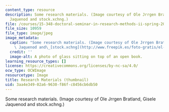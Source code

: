 ```yaml
---
content_type: resource
description: Some research materials. (Image courtesy of Ole Jrrgen Bratland, Gisele
  Jaquenod and stock.xchng.)
file: /courses/15-348-doctoral-seminar-in-research-methods-ii-spring-2004/3aa4e34902a69630f86fc8456cb6db50_15-348s04-th.jpg
file_size: 10959
file_type: image/jpeg
image_metadata:
  caption: "Some research materials. (Image courtesy of Ole Jrrgen Bratland, Gisele\
    \ Jaquenod and\_[stock.xchng](http://www.freepik.es/foto-gratis/el-estudio-de-3_41165.htm).)"
  credit: ''
  image-alt: A photo of glass sitting on top of an open book.
learning_resource_types: []
license: https://creativecommons.org/licenses/by-nc-sa/4.0/
ocw_type: OCWImage
resourcetype: Image
title: Research Materials (thumbnail)
uid: 3aa4e349-02a6-9630-f86f-c8456cb6db50
---
```

Some research materials. (Image courtesy of Ole Jrrgen Bratland, Gisele Jaquenod and stock.xchng.)